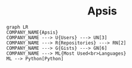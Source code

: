 <h1 align="center">Apsis</h1>

```mermaid
graph LR
COMPANY_NAME{Apsis}
COMPANY_NAME ---> U{Users} ---> UN[3]
COMPANY_NAME ---> R{Repositories} ---> RN[2]
COMPANY_NAME ---> G{Gists} ---> GN[6]
COMPANY_NAME ---> ML{Most Used<br>Languages}
ML --> Python[Python]
```
